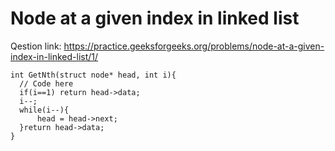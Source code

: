 # Node at a given index in linked list
Qestion link: https://practice.geeksforgeeks.org/problems/node-at-a-given-index-in-linked-list/1/

```
int GetNth(struct node* head, int i){
  // Code here
  if(i==1) return head->data;
  i--;
  while(i--){
      head = head->next;
  }return head->data;
}
```
